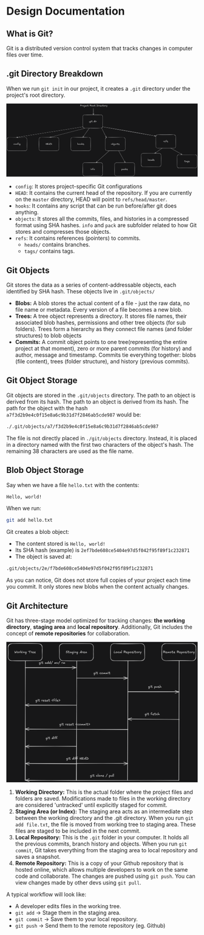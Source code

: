 # Design Documentation

## What is Git?

Git is a distributed version control system that tracks changes in computer files over time.

## .git Directory Breakdown

When we run `git init` in our project, it creates a `.git` directory under the project's root directory.

![Git File Directory](images/git-file-directory.png)

- `config`: It stores project-specific Git configurations
- `HEAD`: It contains the current head of the repository. If you are currently on the `master` directory, HEAD will point to `refs/head/master`.
- `hooks`: It contains any script that can be run before/after git does anything.
- `objects`: It stores all the commits, files, and histories in a compressed format using SHA hashes. `info` and `pack` are subfolder related to how Git stores and compresses those objects.
- `refs`: It contains references (pointers) to commits.
  - `heads/` contains branches.
  - `tags/` contains tags.

## Git Objects

Git stores the data as a series of content-addressable objects, each identified by SHA hash. These objects live in `.git/objects/`

- **Blobs:** A blob stores the actual content of a file - just the raw data, no file name or metadata. Every version of a file becomes a new blob.
- **Trees:** A tree object represents a directory. It stores file names, their associated blob hashes, permissions and other tree objects (for sub folders). Trees form a hierarchy as they connect file names (and folder structures) to blob objects
- **Commits:** A commit object points to one tree(representing the entire project at that moment), zero or more parent commits (for history) and author, message and timestamp. Commits tie everything together: blobs (file content), trees (folder structure), and history (previous commits).

## Git Object Storage

Git objects are stored in the `.git/objects` directory. The path to an object is derived from its hash. The path to an object is derived from its hash. The path for the object with the hash `a7f3d2b9e4c0f15e8a6c9b31d7f2846ab5cde987` would be:

```bash
./.git/objects/a7/f3d2b9e4c0f15e8a6c9b31d7f2846ab5cde987
```

The file is not directly placed in `./git/objects` directory. Instead, it is placed in a directory named with the first two characters of the object's hash. The remaining 38 characters are used as the file name.

## Blob Object Storage

Say when we have a file `hello.txt` with the contents:

```bash
Hello, world!
```

When we run:

```bash
git add hello.txt
```

Git creates a blob object:

- The content stored is `Hello, world!`
- Its SHA hash (example) is `2ef7bde608ce5404e97d5f042f95f89f1c232871`
- The object is saved at:

```bash
.git/objects/2e/f7bde608ce5404e97d5f042f95f89f1c232871
```

As you can notice, Git does not store full copies of your project each time you commit. It only stores new blobs when the content actually changes.

## Git Architecture

Git has three-stage model optimized for tracking changes: **the working directory**, **staging area** and **local repository**. Additionally, Git includes the concept of **remote repositories** for collaboration.

![Git Directory](images/Git-directories.png)

1. **Working Directory:** This is the actual folder where the project files and folders are saved. Modifications made to files in the working directory are considered 'untracked' until explicitly staged for commit.
2. **Staging Area (or Index):** The staging area acts as an intermediate step between the working directory and the .git directory. When you run `git add file.txt`, the file is moved from working tree to staging area. These files are staged to be included in the next commit.
3. **Local Repository:** This is the `.git` folder in your computer. It holds all the previous commits, branch history and objects. When you run `git commit`, Git takes everything from the staging area to local repository and saves a snapshot.
4. **Remote Repository:** This is a copy of your Github repository that is hosted online, which allows multiple developers to work on the same code and collaborate. The changes are pushed using `git push`. You can view changes made by other devs using `git pull`.

A typical workflow will look like:

- A developer edits files in the working tree.
- `git add` -> Stage them in the staging area.
- `git commit` -> Save them to your local repository.
- `git push` -> Send them to the remote repository (eg. Github)
